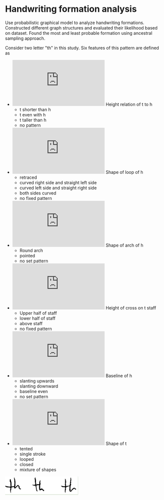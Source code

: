 # Handwriting formation analysis

Use probabilistic graphical model to analyze handwriting formations. Constructed different graph structures and evaluated their likelihood based on dataset. Found the most and least probable formation using ancestral sampling approach.

Consider two letter "th" in this study. Six features of this pattern are defined as
- ![](https://latex.codecogs.com/gif.latex?x_%7B1%7D) Height relation of t to h
  - t shorter than h
  - t even with h 
  - t taller than h
  - no pattern
- ![img](http://www.sciweavers.org/tex2img.php?eq=x_%7B2%7D&bc=White&fc=Black&im=jpg&fs=12&ff=arev&edit=0) Shape of loop of h
  - retraced
  - curved right side and straight left side
  - curved left side and straight right side
  - both sides curved
  - no fixed pattern
- ![img](http://www.sciweavers.org/tex2img.php?eq=x_%7B3%7D&bc=White&fc=Black&im=jpg&fs=12&ff=arev&edit=0) Shape of arch of h
  - Round arch
  - pointed
  - no set pattern
- ![img](http://www.sciweavers.org/tex2img.php?eq=x_%7B4%7D&bc=White&fc=Black&im=jpg&fs=12&ff=arev&edit=0) Height of cross on t staff
  - Upper half of staff
  - lower half of staff
  - above staff
  - no fixed pattern
- ![img](http://www.sciweavers.org/tex2img.php?eq=x_%7B5%7D&bc=White&fc=Black&im=jpg&fs=12&ff=arev&edit=0) Baseline of h
  - slanting upwards
  - slanting downward
  - baseline even
  - no set pattern
- ![img](http://www.sciweavers.org/tex2img.php?eq=x_%7B6%7D&bc=White&fc=Black&im=jpg&fs=12&ff=arev&edit=0) Shape of t
  - tented
  - single stroke 
  - looped
  - closed
  - mixture of shapes

![](figures/th_1.png)
